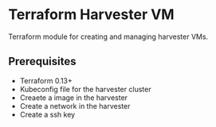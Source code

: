 # Terraform Harvester VM

Terraform module for creating and managing harvester VMs.

## Prerequisites

- Terraform 0.13+
- Kubeconfig file for the harvester cluster 
- Creaete a image in the harvester
- Create a network in the harvester
- Create a ssh key 
